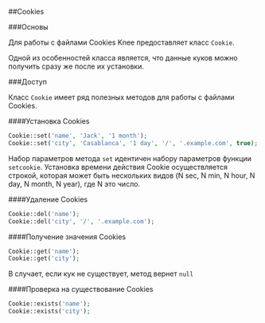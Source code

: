 
##Cookies

###Основы

Для работы с файлами Cookies Knee предоставляет класс `Cookie`.

Одной из особенностей класса является, что данные куков можно получить сразу же после их установки.

###Доступ

Класс `Cookie` имеет ряд полезных методов для работы с файлами Cookies.

####Установка Cookies

```php
Cookie::set('name', 'Jack', '1 month');
Cookie::set('city', 'Casablanca', '1 day', '/', '.example.com', true);
```

Набор параметров метода `set` идентичен набору параметров функции `setcookie`.
Установка времени действия Cookie осуществляется строкой, которая может быть нескольких видов (N sec, N min, N hour, N day, N month, N year), где N это число.

####Удаление Cookies

```php
Cookie::del('name');
Cookie::del('city', '/', '.example.com');
```

####Получение значения Cookies

```php
Cookie::get('name');
Cookie::get('city');
```

В случает, если кук не существует, метод вернет `null`

####Проверка на существование Cookies

```php
Cookie::exists('name');
Cookie::exists('city');
```
